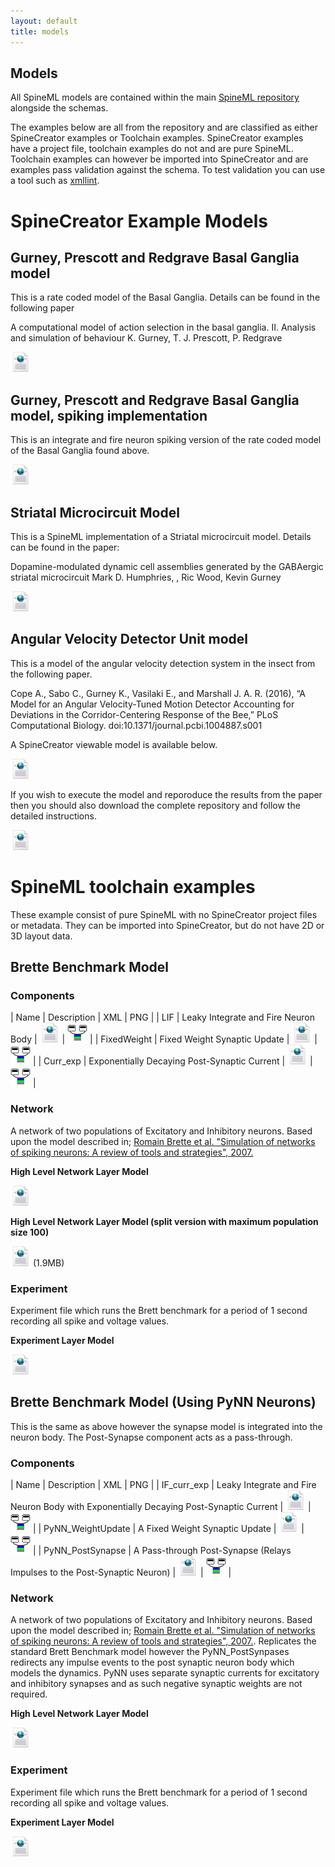 ```yaml
---
layout: default
title: models
---
```


Models
-----

All SpineML models are contained within the main [SpineML repository](https://github.com/SpineML/spineml) alongside the schemas.

The examples below are all from the repository and are classified as either SpineCreator examples or Toolchain examples. SpineCreator examples have a project file, toolchain examples do not and are pure SpineML. Toolchain examples can however be imported into SpineCreator and are examples pass validation against the schema. To test validation you can use a tool such as [xmllint](http://xmlsoft.org/xmllint.html).

# SpineCreator Example Models

## Gurney, Prescott and Redgrave Basal Ganglia model

This is a rate coded model of the Basal Ganglia. Details can be found in the following paper

A computational model of action selection in the basal ganglia. II. Analysis and simulation of behaviour K. Gurney, T. J. Prescott, P. Redgrave

[![Link to SpineML Model](/public/images/Xml_icon.png)](https://github.com/SpineML/spineml/tree/master/examples/Basal%20Ganglia%20Rate%20Coded)

## Gurney, Prescott and Redgrave Basal Ganglia model, spiking implementation

This is an integrate and fire neuron spiking version of the rate coded model of the Basal Ganglia found above.

[![Link to SpineML Model](/public/images/Xml_icon.png)](https://github.com/SpineML/spineml/tree/master/examples/Basal%20Ganglia%20Spiking)

## Striatal Microcircuit Model

This is a SpineML implementation of a Striatal microcircuit model. Details can be found in the paper:

Dopamine-modulated dynamic cell assemblies generated by the GABAergic striatal microcircuit Mark D. Humphries, , Ric Wood, Kevin Gurney

[![Link to SpineML Model](/public/images/Xml_icon.png)](https://github.com/SpineML/spineml/tree/master/examples/Striatal%20Model)

## Angular Velocity Detector Unit model

This is a model of the angular velocity detection system in the insect from the following paper.

Cope A., Sabo C., Gurney K., Vasilaki E., and Marshall J. A. R. (2016), “A Model for an Angular Velocity-Tuned Motion Detector Accounting for Deviations in the Corridor-Centering Response of the Bee,” PLoS Computational Biology. doi:10.1371/journal.pcbi.1004887.s001

A SpineCreator viewable model is available below.

[![Link to SpineML Model](/public/images/Xml_icon.png)](https://github.com/SpineML/spineml/tree/master/examples/Angular%20Detector%20Velocity%20Unit)

If you wish to execute the model and reporoduce the results from the paper then you should also download the complete repository and follow the detailed instructions.

[![Link to SpineML Model](/public/images/Xml_icon.png)](https://github.com/ajc158/HoneyBee-Angular-Velocity-Detection)

# SpineML toolchain examples

These example consist of pure SpineML with no SpineCreator project files or metadata. They can be imported into SpineCreator, but do not have 2D or 3D layout data.

## Brette Benchmark Model

### Components

| Name | Description | XML | PNG |
| LIF | Leaky Integrate and Fire Neuron Body | [![/public/images/Xml_icon.png](/public/images/Xml_icon.png)](https://github.com/SpineML/spineml/blob/master/examples/Brette%20Benchmark/LIF.xml) | [![Png icon.png](/public/images/Png_icon.png)](https://github.com/SpineML/spineml/blob/master/examples/Brette%20Benchmark/LIF.png) |
| FixedWeight | Fixed Weight Synaptic Update | [![/public/images/Xml_icon.png](/public/images/Xml_icon.png)](https://github.com/SpineML/spineml/blob/master/examples/Brette%20Benchmark/FixedWeight.xml) | [![Png icon.png](/public/images/Png_icon.png)](https://github.com/SpineML/spineml/blob/master/examples/Brette%20Benchmark/FixedWeight.png) |
| Curr_exp | Exponentially Decaying Post-Synaptic Current | [![/public/images/Xml_icon.png](/public/images/Xml_icon.png)](https://github.com/SpineML/spineml/blob/master/examples/Brette%20Benchmark/Curr_exp.xml) | [![Png icon.png](/public/images/Png_icon.png)](https://github.com/SpineML/spineml/blob/master/examples/Brette%20Benchmark/Curr_exp.png) |

### Network

A network of two populations of Excitatory and Inhibitory neurons. Based upon the model described in; [Romain Brette et al. "Simulation of networks of spiking neurons: A review of tools and strategies", 2007.](https://www.ncbi.nlm.nih.gov/pubmed/17629781)

**High Level Network Layer Model**

[![/public/images/Xml_icon.png](/public/images/Xml_icon.png)](https://github.com/SpineML/spineml/blob/master/examples/Brette%20Benchmark/Brette_Benchmark_Network.xml)

**High Level Network Layer Model (split version with maximum population size 100)**

[![/public/images/Xml_icon.png](/public/images/Xml_icon.png)](https://github.com/SpineML/spineml/blob/master/examples/Brette%20Benchmark/Brette_Benchmark_Network_Split100.xml) (1.9MB)

### Experiment

Experiment file which runs the Brett benchmark for a period of 1 second recording all spike and voltage values.

**Experiment Layer Model**

[![/public/images/Xml_icon.png](/public/images/Xml_icon.png)](https://github.com/SpineML/spineml/blob/master/examples/Brette%20Benchmark/Brette_Benchmark_Experiment.xml)

## Brette Benchmark Model (Using PyNN Neurons)

This is the same as above however the synapse model is integrated into the neuron body. The Post-Synapse component acts as a pass-through.

### Components

| Name | Description | XML | PNG |
| IF_curr_exp | Leaky Integrate and Fire Neuron Body with Exponentially Decaying Post-Synaptic Current | [![/public/images/Xml_icon.png](/public/images/Xml_icon.png)](https://github.com/SpineML/spineml/tree/master/examples/Brette%20Benchmark%20(PyNN%20Neurons)/IF_curr_exp.xml) | [![Png icon.png](/public/images/Png_icon.png)](https://github.com/SpineML/spineml/tree/master/examples/Brette%20Benchmark%20(PyNN%20Neurons)/IF_curr_exp.png) |
| PyNN_WeightUpdate | A Fixed Weight Synaptic Update | [![/public/images/Xml_icon.png](/public/images/Xml_icon.png)](https://github.com/SpineML/spineml/tree/master/examples/Brette%20Benchmark%20(PyNN%20Neurons)/PyNN_WeightUpdate.xml) | [![Png icon.png](/public/images/Png_icon.png)](https://github.com/SpineML/spineml/tree/master/examples/Brette%20Benchmark%20(PyNN%20Neurons)/PyNN_WeightUpdate.png) |
| PyNN_PostSynapse | A Pass-through Post-Synapse (Relays Impulses to the Post-Synaptic Neuron) | [![/public/images/Xml_icon.png](/public/images/Xml_icon.png)](https://github.com/SpineML/spineml/tree/master/examples/Brette%20Benchmark%20(PyNN%20Neurons)/PyNN_PostSynapse.xml) | [![Png icon.png](/public/images/Png_icon.png)](https://github.com/SpineML/spineml/tree/master/examples/Brette%20Benchmark%20(PyNN%20Neurons)/PyNN_PostSynapse.png) |

### Network

A network of two populations of Excitatory and Inhibitory neurons. Based upon the model described in; [Romain Brette et al. "Simulation of networks of spiking neurons: A review of tools and strategies", 2007.](http://www.ncbi.nlm.nih.gov/pubmed/17629781). Replicates the standard Brett Benchmark model however the PyNN_PostSynpases redirects any impulse events to the post synaptic neuron body which models the dynamics. PyNN uses separate synaptic currents for excitatory and inhibitory synapses and as such negative synaptic weights are not required.

**High Level Network Layer Model**

[![/public/images/Xml_icon.png](/public/images/Xml_icon.png)](https://github.com/SpineML/spineml/blob/master/examples/Brette%20Benchmark%20(PyNN%20Neurons)/Brette_Benchmark_PyNN_Network.xml)

### Experiment

Experiment file which runs the Brett benchmark for a period of 1 second recording all spike and voltage values.

**Experiment Layer Model**

[![/public/images/Xml_icon.png](/public/images/Xml_icon.png)](https://github.com/SpineML/spineml/blob/master/examples/Brette%20Benchmark%20(PyNN%20Neurons)/Brette_Benchmassrk_PyNN_Experiment.xml)
